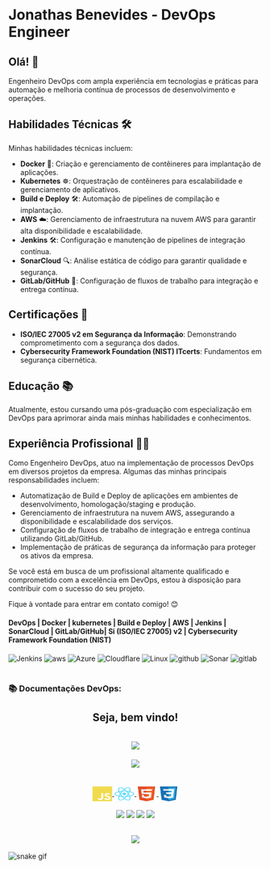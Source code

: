 # Jonathas Benevides - DevOps Engineer

## Olá! 👋

Engenheiro DevOps com ampla experiência em tecnologias e práticas para automação e melhoria contínua de processos de desenvolvimento e operações.

## Habilidades Técnicas 🛠️

Minhas habilidades técnicas incluem:

- **Docker** 🐳: Criação e gerenciamento de contêineres para implantação de aplicações.
- **Kubernetes** ☸️: Orquestração de contêineres para escalabilidade e gerenciamento de aplicativos.
- **Build e Deploy** 🛠️: Automação de pipelines de compilação e implantação.
- **AWS** ☁️: Gerenciamento de infraestrutura na nuvem AWS para garantir alta disponibilidade e escalabilidade.
- **Jenkins** 🛠️: Configuração e manutenção de pipelines de integração contínua.
- **SonarCloud** 🔍: Análise estática de código para garantir qualidade e segurança.
- **GitLab/GitHub** 🔗: Configuração de fluxos de trabalho para integração e entrega contínua.

## Certificações 📜

- **ISO/IEC 27005 v2 em Segurança da Informação**: Demonstrando comprometimento com a segurança dos dados.
- **Cybersecurity Framework Foundation (NIST) ITcerts**: Fundamentos em segurança cibernética.

## Educação 📚

Atualmente, estou cursando uma pós-graduação com especialização em DevOps para aprimorar ainda mais minhas habilidades e conhecimentos.

## Experiência Profissional 👨‍💼

Como Engenheiro DevOps, atuo na implementação de processos DevOps em diversos projetos da empresa. Algumas das minhas principais responsabilidades incluem:

- Automatização de Build e Deploy de aplicações em ambientes de desenvolvimento, homologação/staging e produção.
- Gerenciamento de infraestrutura na nuvem AWS, assegurando a disponibilidade e escalabilidade dos serviços.
- Configuração de fluxos de trabalho de integração e entrega contínua utilizando GitLab/GitHub.
- Implementação de práticas de segurança da informação para proteger os ativos da empresa.

Se você está em busca de um profissional altamente qualificado e comprometido com a excelência em DevOps, estou à disposição para contribuir com o sucesso do seu projeto.

Fique à vontade para entrar em contato comigo! 😊

  
<div style="display: inline_block">

#### DevOps | Docker | kubernetes | Build e Deploy | AWS | Jenkins | SonarCloud | GitLab/GitHub| Si (ISO/IEC 27005) v2 | Cybersecurity Framework Foundation (NIST)
  
  <img align="center" alt="Jenkins" src="https://img.shields.io/badge/Jenkins-D24939?style=for-the-badge&logo=Jenkins&logoColor=white" />
  <img align="center" alt="aws" src="https://img.shields.io/badge/Amazon_AWS-FF9900?style=for-the-badge&logo=amazonaws&logoColor=white" />
  <img align="center" alt="Azure" src="https://img.shields.io/badge/Azure_DevOps-0078D7?style=for-the-badge&logo=azure-devops&logoColor=white" />
  <img align="center" alt="Cloudflare" src="https://img.shields.io/badge/Cloudflare-F38020?style=for-the-badge&logo=Cloudflare&logoColor=white" />
  <img align="center" alt="Linux" src="https://img.shields.io/badge/Linux-FCC624?style=for-the-badge&logo=linux&logoColor=black" />
  <img align="center" alt="github" src="https://img.shields.io/badge/GitHub-100000?style=for-the-badge&logo=github&logoColor=white" />
  <img align="center" alt="Sonar" src="https://img.shields.io/badge/Sonar%20cloud-F3702A?style=for-the-badge&logo=sonarcloud&logoColor=white" />
  <img align="center" alt="gitlab" src="https://img.shields.io/badge/GitLab-330F63?style=for-the-badge&logo=gitlab&logoColor=white" />
  
</div><br/>
   
### :books: Documentações DevOps:


<div align="center">
<h2> Seja, bem vindo!</h2>
</div>
</br>
<div align="center">
  <div align="center">
  <a href="https://github.com/jonathas32">
    <img height="180em" src="https://github-readme-stats.vercel.app/api?username=jonathas32&show_icons=true&theme=dark&include_all_commits=true&count_private=true"/>
    </div>
</br>
  <div align="center">
    <img height="180em" src="https://github-readme-stats.vercel.app/api/top-langs/?username=jonathas32&layout=compact&langs_count=7&theme=dark"/>
</div>
</div>
</br>
 <div align="center">
<div style="display: inline_block"><br>
  <img align="center" alt="Formando-Js" height="30" width="40" src="https://raw.githubusercontent.com/devicons/devicon/master/icons/javascript/javascript-plain.svg">
  <img align="center" alt="Formando-React" height="30" width="40" src="https://raw.githubusercontent.com/devicons/devicon/master/icons/react/react-original.svg">
  <img align="center" alt="Formando -HTML" height="30" width="40" src="https://raw.githubusercontent.com/devicons/devicon/master/icons/html5/html5-original.svg">
  <img align="center" alt="Formando-CSS" height="30" width="40" src="https://raw.githubusercontent.com/devicons/devicon/master/icons/css3/css3-original.svg">
</div>
 </div>
</br>

 <div align="center">
  <a href="https://www.youtube.com/c/formandodev/playlists" target="_blank"><img src="https://img.shields.io/badge/YouTube-FF0000?style=for-the-badge&logo=youtube&logoColor=white" target="_blank"></a>
  <a href="https://www.instagram.com/formandodev" target="_blank"><img src="https://img.shields.io/badge/-Instagram-%23E4405F?style=for-the-badge&logo=instagram&logoColor=white" target="_blank"></a> 
  <a href = "mailto:formandodev@gmail.com"><img src="https://img.shields.io/badge/-Gmail-%23333?style=for-the-badge&logo=gmail&logoColor=white" target="_blank"></a>
  <a href="Link linkedin" target="_blank"><img src="https://img.shields.io/badge/-LinkedIn-%230077B5?style=for-the-badge&logo=linkedin&logoColor=white" target="_blank"></a> 
</div>
</br>
<p align="center">   <img alingn="center" src="https://profile-counter.glitch.me/jonathas32/count.svg" /></p>


![snake gif](https://github.com/jonathas32/jonathas32/blob/output/github-contribution-grid-snake.svg)
